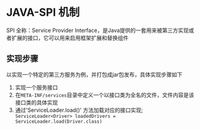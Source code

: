 # JAVA-SPI 机制
SPI 全称：Service Provider Interface，是Java提供的一套用来被第三方实现或者扩展的接口，它可以用来启用框架扩展和替换组件

## 实现步骤
以实现一个特定的第三方服务为例，并打包成jar包发布，具体实现步骤如下
1. 实现一个服务接口
2. 在`META-INF/services`目录中定义一个以接口类为全名的文件，文件内容是该接口类的具体实现
3. 通过'ServiceLoader.load()' 方法加载对应的接口实现;` ServiceLoader<Driver> loadedDrivers = ServiceLoader.load(Driver.class)`
